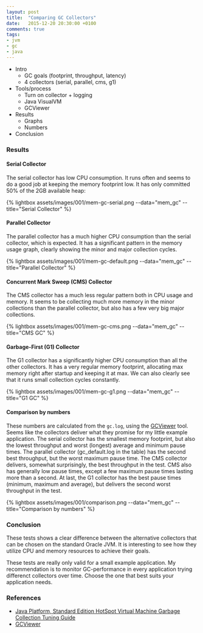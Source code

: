 ```yaml
---
layout: post
title:  "Comparing GC Collectors"
date:   2015-12-20 20:30:00 +0100
comments: true
tags:
- jvm
- gc
- java
---
```

* Intro
  * GC goals (footprint, throughput, latency)
  * 4 collectors (serial, parallel, cms, g1)
* Tools/process
  * Turn on collector + logging
  * Java VisualVM
  * GCViewer
* Results
  * Graphs
  * Numbers
* Conclusion

### Results

#### Serial Collector

The serial collector has low CPU consumption. It runs often and seems to do a good job at keeping the memory footprint low. It has only committed 50% of the 2GB available heap:

{% lightbox assets/images/001/mem-gc-serial.png --data="mem_gc" --title="Serial Collector" %}

#### Parallel Collector

The parallel collector has a much higher CPU consumption than the serial collector, which is expected. It has a significant pattern in the memory usage graph, clearly showing the minor and major collection cycles.

{% lightbox assets/images/001/mem-gc-default.png --data="mem_gc" --title="Parallel Collector" %}

#### Concurrent Mark Sweep (CMS) Collector

The CMS collector has a much less regular pattern both in CPU usage and memory. It seems to be collecting much more memory in the minor collections than the parallel collector, but also has a few very big major collections.

{% lightbox assets/images/001/mem-gc-cms.png --data="mem_gc" --title="CMS GC" %}

#### Garbage-First (G1) Collector

The G1 collector has a significantly higher CPU consumption than all the other collectors. It has a very regular memory footprint, allocating max memory right after startup and keeping it at max. We can also clearly see that it runs small collection cycles constantly.

{% lightbox assets/images/001/mem-gc-g1.png --data="mem_gc" --title="G1 GC" %}

#### Comparison by numbers

These numbers are calculated from the `gc.log`, using the [GCViewer](https://github.com/chewiebug/GCViewer) tool. Seems like the collectors deliver what they promise for my little example application. The serial collector has the smallest memory footprint, but also the lowest throughput and worst (longest) average and minimum pause times. The parallel collector (gc_default.log in the table) has the second best throughput, but the worst maximum pause time. The CMS collector delivers, somewhat surprisingly, the best throughput in the test. CMS also has generally low pause times, except a few maximum pause times lasting more than a second. At last, the G1 collector has the best pause times (minimum, maximum and average), but delivers the second worst throughput in the test.

{% lightbox assets/images/001/comparison.png --data="mem_gc" --title="Comparison by numbers" %}

### Conclusion

These tests shows a clear difference between the alternative collectors that can be chosen on the standard Oracle JVM. It is interesting to see how they utilize CPU and memory resources to achieve their goals.

These tests are really only valid for a small example application. My recommendation is to monitor GC-performance in every application trying differenct collectors over time. Choose the one that best suits your application needs.

### References

* [Java Platform, Standard Edition HotSpot Virtual Machine Garbage Collection Tuning Guide](https://docs.oracle.com/javase/8/docs/technotes/guides/vm/gctuning/)
* [GCViewer](https://github.com/chewiebug/GCViewer)
